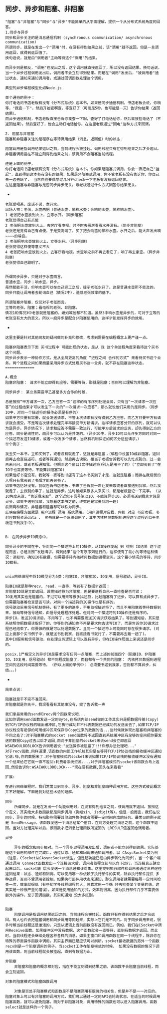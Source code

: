 ﻿  
## 同步、异步和阻塞、非阻塞  
  
    "阻塞"与"非阻塞"与"同步"与"异步"不能简单的从字面理解，提供一个从分布式系统角度的回答。  
    1.同步与异步  
    同步和异步关注的是消息通信机制 (synchronous communication/ asynchronous communication)  
    所谓同步，就是在发出一个"调用"时，在没有得到结果之前，该"调用"就不返回。但是一旦调用返回，就得到返回值了。  
    换句话说，就是由"调用者"主动等待这个"调用"的结果。  
      
    而异步则是相反，"调用"在发出之后，这个调用就直接返回了，所以没有返回结果。换句话说，当一个异步过程调用发出后，调用者不会立刻得到结果。而是在"调用"发出后，"被调用者"通过状态、通知来通知调用者，或通过回调函数处理这个调用。  
      
    典型的异步编程模型比如Node.js  
      
    举个通俗的例子：  
    你打电话问书店老板有没有《分布式系统》这本书，如果是同步通信机制，书店老板会说，你稍等，"我查一下"，然后开始查啊查，等查好了（可能是5秒，也可能是一天）告诉你结果（返回结果）。  
    而异步通信机制，书店老板直接告诉你我查一下啊，查好了打电话给你，然后直接挂电话了（不返回结果）。然后查好了，他会主动打电话给你。在这里老板通过"回电"这种方式来回调。  
      
    2. 阻塞与非阻塞  
    阻塞和非阻塞关注的是程序在等待调用结果（消息，返回值）时的状态.  
      
    阻塞调用是指调用结果返回之前，当前线程会被挂起。调用线程只有在得到结果之后才会返回。  
    非阻塞调用指在不能立刻得到结果之前，该调用不会阻塞当前线程。  
      
    还是上面的例子，  
    你打电话问书店老板有没有《分布式系统》这本书，你如果是阻塞式调用，你会一直把自己"挂起"，直到得到这本书有没有的结果，如果是非阻塞式调用，你不管老板有没有告诉你，你自己先一边去玩了， 当然你也要偶尔过几分钟check一下老板有没有返回结果。  
    在这里阻塞与非阻塞与是否同步异步无关。跟老板通过什么方式回答你结果无关。  

-

    老张爱喝茶，废话不说，煮开水。  
    出场人物：老张，水壶两把（普通水壶，简称水壶；会响的水壶，简称响水壶）。  
    1 老张把水壶放到火上，立等水开。（同步阻塞）  
    老张觉得自己有点傻  
    2 老张把水壶放到火上，去客厅看电视，时不时去厨房看看水开没有。（同步非阻塞）  
    老张还是觉得自己有点傻，于是变高端了，买了把会响笛的那种水壶。水开之后，能大声发出嘀~~~~的噪音。  
    3 老张把响水壶放到火上，立等水开。（异步阻塞）  
    老张觉得这样傻等意义不大  
    4 老张把响水壶放到火上，去客厅看电视，水壶响之前不再去看它了，响了再去拿壶。（异步非阻塞）  
    老张觉得自己聪明了。  
      
      
    所谓同步异步，只是对于水壶而言。  
    普通水壶，同步；响水壶，异步。  
    虽然都能干活，但响水壶可以在自己完工之后，提示老张水开了。这是普通水壶所不能及的。  
    同步只能让调用者去轮询自己（情况2中），造成老张效率的低下。  
      
    所谓阻塞非阻塞，仅仅对于老张而言。  
    立等的老张，阻塞；看电视的老张，非阻塞。  
    情况1和情况3中老张就是阻塞的，媳妇喊他都不知道。虽然3中响水壶是异步的，可对于立等的老张没有太大的意义。所以一般异步是配合非阻塞使用的，这样才能发挥异步的效用。  

-

    这里主要是针对其他网友的疑问做的补充和修改，考虑到需要在编程概念上更严谨一点。  
      
    阻塞非阻塞表示下面 买书过程中 可能出现的状态，是从 我 这个单进程角度来看待这个买书这个问题。  
    同步异步表示一种协作方式，是从全局更高的角度 “进程之间 合作的方式” 来看待买书这个业务。两个进程之间如果商量采用异步方式处理买书这一业务，就不存在阻塞这种状态。  
    =============  
      
    A.概念  
    阻塞非阻塞： 请求不能立即得到应答，需要等待，那就是阻塞；否则可以理解为非阻塞。  
      
    同步异步： 某业务需要甲乙甚至多方合作的时候，  
      
    总是按照“甲方请求一次，乙方应答一次”这样的有序序列处理业务，只有当“一次请求一次应答”的过程结束才可以发生下一次的“一次请求一次应答”，那么就说他们采用的是同步。（同步IO中，对同一个描述符的操作必须是有序的）  
    如果甲方只要有需要，就会发送请求，不管上次请求有没有得到乙方应答。而乙方只要甲方有请求就会接受，不是等这次请求处理完毕再接受甲方新请求。这样请求应答分开的序列，就可以认为是异步。异步情况下，请求和应答不需要一致进行，可能甲方后请求的业务，却先得到乙方的应答。同步是线性的，而异步可以认为是并发的。（异步IO中，异步IO可以允许多方同时对同一个描述符发送IO请求，或者一次发多个请求，当然有机制保证如何区分这些请求，）  
    举个例子：  
      
    我去买一本书，立即买到了，或者没有就走了，这就是非阻塞；（编程中设置IO成非阻塞，返回后再去检查描述符，或者等待通知，然后再去读取。相当于老板告诉我可以先忙点别的，过一会再来问问，或者老板通知我。但期间这个窗口(文件描述符)别人是用不了的）("立即买到了"在IO中也需要等待，不能算非阻塞IO)  
    如果恰好书店没有，我就等一直等到书店有了这本书买到了才走，这就是阻塞；而排在我后面的人呢只有我买到了书后才能再买书了。  
    如果书店恰好没有，我就告诉书店老板，书来了告诉我一声让我来取或者直接送到我家，然后我就走了，去做别的事了，这就是异步。这时候如果很多人来买书，都是老板登记一下完事。 (从IO角度来说，“告诉我来取”，这个近似于信号驱动IO，不能算异步IO。必须书送到我家才算是异步，如果不送到我家，我想看这本书之前，终究还是需要我跑一趟)  
    前面两种情况，非阻塞和阻塞都可以称为同步。  
    反映在编程方面就是 用户进程 调用 系统调用。(用户进程对应我，内核 对应 书店老板，书对应数据资源data ， 买书就是一个系统调用了，其中内核拷贝数据到进程这个过程近似于老板送书到我手中）。  
      
      
    B. 在同步异步IO概念中，  
      
    同步异步的不同在于，针对同一个描述符上的IO操作，从IO操作发起 到 得到 IO结果 这个过程而言，总是按照“发起请求，得到结果”这个有序序列进行的，这样便有了最小的等待这种情况：读取时，确知IO有数据，但需要等待内核拷贝数据到进程空间。这个最小情况的等待，同步IO都有。  
      
      
    unix网络编程中将IO模型分为5类：阻塞IO，非阻塞IO，IO复用，信号驱动，异步IO。  
      
    阻塞IO就是那种recv, read，一直等，等到有了数据才返回；  
    非阻塞IO就是立即返回，设置描述符为非阻塞，但是要进程自己一直检查是否可读；  
    IO复用其实也是阻塞的，不过可以用来等很多描述符，比起阻塞有了进步，可以算有点异步了，但需要阻塞着检查是否可读。对同一个描述符的IO操作也是有序的。  
    信号驱动采用信号机制等待，有了更多的进步，不用监视描述符了，而且不用阻塞着等待数据到来，被动等待信号通知，由信号处理程序处理。但对同一个描述符的IO操作还是有序的。  
    异步IO，发送IO请求后，不用等了，也不再需要发送IO请求获取结果了。等到通知后，其实是系统帮你把数据读取好了的，你等到的通知也不再是要求你去读写IO了，而是告诉你IO请求过程已经结束了。你要做的就是可以处理数据了。且同一个描述符上可能同时存在很多请求。(对应上面那个买书例子中，就是送书到我家，我直接看书就行了，不需要再去跑一趟了)。  
    其中IO服用和信号驱动，在处理业务逻辑上可以说有异步，但在IO操作层面上来说还是同步的。  
      
    posix.1严格定义的异步IO是要求没有任何一点阻塞，而上述的前面四个（阻塞IO，非阻塞IO，IO复用，信号驱动）都不同程度阻塞了，而且都有一个共同的阻塞： 内核拷贝数据到进程空间的这段时间需要等待。 (所以上面的举例中： 必须要书送到我家，否则都不算异步，纠结。。。)  
  
-
  
    简单点说:  
      
    阻塞就是干不完不准回来，  
    非阻塞就是你先干，我现看看有其他事没有，完了告诉我一声  
      
    我们拿最常用的send和recv两个函数来说吧...  
    比如你调用send函数发送一定的Byte,在系统内部send做的工作其实只是把数据传输(Copy)到TCP/IP协议栈的输出缓冲区,它执行成功并不代表数据已经成功的发送出去了,如果TCP/IP协议栈没有足够的可用缓冲区来保存你Copy过来的数据的话...这时候就体现出阻塞和非阻塞的不同之处了:对于阻塞模式的socket send函数将不返回直到系统缓冲区有足够的空间把你要发送的数据Copy过去以后才返回,而对于非阻塞的socket来说send会立即返回WSAEWOULDDBLOCK告诉调用者说:"发送操作被阻塞了!!!你想办法处理吧..."  
    对于recv函数,同样道理,该函数的内部工作机制其实是在等待TCP/IP协议栈的接收缓冲区通知它说:嗨,你的数据来了.对于阻塞模式的socket来说如果TCP/IP协议栈的接收缓冲区没有通知一个结果给它它就一直不返回:耗费着系统资源....对于非阻塞模式的socket该函数会马上返回,然后告诉你:WSAEWOULDDBLOCK---"现在没有数据,回头在来看看"  
      
    扩展:  
      
    在进行网络编程时，我们常常见到同步、异步、阻塞和非阻塞四种调用方式。这些方式彼此概念并不好理解。下面是我对这些术语的理解。  
      
    同步  
        所谓同步，就是在发出一个功能调用时，在没有得到结果之前，该调用就不返回。按照这个定义，其实绝大多数函数都是同步调用（例如sin, isdigit等）。但是一般而言，我们在说同步、异步的时候，特指那些需要其他部件协作或者需要一定时间完成的任务。最常见的例子就是 SendMessage。该函数发送一个消息给某个窗口，在对方处理完消息之前，这个函数不返回。当对方处理完毕以后，该函数才把消息处理函数所返回的 LRESULT值返回给调用者。  
      
    异步  
      
        异步的概念和同步相对。当一个异步过程调用发出后，调用者不能立刻得到结果。实际处理这个调用的部件在完成后，通过状态、通知和回调来通知调用者。以 CAsycSocket类为例（注意，CSocket从CAsyncSocket派生，但是起功能已经由异步转化为同步），当一个客户端通过调用 Connect函数发出一个连接请求后，调用者线程立刻可以向下运行。当连接真正建立起来以后，socket底 层会发送一个消息通知该对象。这里提到执行部件和调用者通过三种途径返回结果：状态、通知和回调。可以使用哪一种依赖于执行部件的实现，除非执行部件提供 多种选择，否则不受调用者控制。如果执行部件用状态来通知，那么调用者就需要每隔一定时间检查一次，效率就很低（有些初学多线程编程的人，总喜欢用一个循 环去检查某个变量的值，这其实是一种很严重的错误）。如果是使用通知的方式，效率则很高，因为执行部件几乎不需要做额外的操作。至于回调函数，其实和通知 没太多区别。  
      
      
    阻塞  
        阻塞调用是指调用结果返回之前，当前线程会被挂起。函数只有在得到结果之后才会返回。有人也许会把阻塞调用和同步调用等同起来，实际上它们是不同的。对于同步调用来说，很多时候当前线程还是激活的，只是从逻辑上当前函数没有返回而已。例如，我们在CSocket中调用Receive函数，如果缓冲区中没有数据，这个函数就会一直等待，直到有数据才返回。而此时，当前线程还会继续处理各种各样的消息。如果主窗口和调用函数在同一个线程中，除非你在特殊的界面操作函数中调用，其实主界面还是应该可以刷新。socket接收数据的另外一个函数recv则是一个阻塞调用的例子。当socket工作在阻塞模式的时候， 如果没有数据的情况下调用该函数，则当前线程就会被挂起，直到有数据为止。  
      
    非阻塞  
        非阻塞和阻塞的概念相对应，指在不能立刻得到结果之前，该函数不会阻塞当前线程，而会立刻返回。  
      
    对象的阻塞模式和阻塞函数调用  
      
        对象是否处于阻塞模式和函数是不是阻塞调用有很强的相关性，但是并不是一一对应的。阻塞对象上可以有非阻塞的调用方式，我们可以通过一定的API去轮询状态，在适当的时候调用阻塞函数，就可以避免阻塞。而对于非阻塞对象，调用特殊的函数也可以进入阻塞调用。函数select就是这样的一个例子。  
